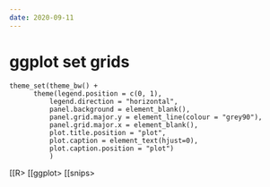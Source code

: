 ```yaml
---
date: 2020-09-11
---
```


# ggplot set grids
	theme_set(theme_bw() +
		  theme(legend.position = c(0, 1),
		      legend.direction = "horizontal",
		      panel.background = element_blank(),
		      panel.grid.major.y = element_line(colour = "grey90"),
		      panel.grid.major.x = element_blank(),
		      plot.title.position = "plot",
		      plot.caption = element_text(hjust=0),
		      plot.caption.position = "plot")
		      )

[[R>
[[ggplot>
[[snips>
